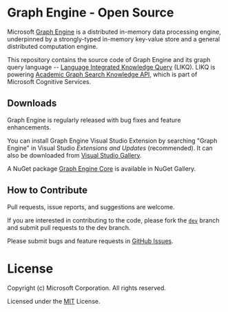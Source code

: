 # Graph Engine - Open Source

Microsoft [Graph Engine](http://www.graphengine.io/) is a distributed
in-memory data processing engine, underpinned by a strongly-typed
in-memory key-value store and a general distributed computation
engine.

This repository contains the source code of Graph Engine and its graph
query language -- <a
href="https://www.graphengine.io/video/likq.video.html"
target="_blank">Language Integrated Knowledge Query</a> (LIKQ). LIKQ
is powering [Academic Graph Search Knowledge
API](https://www.microsoft.com/cognitive-services/en-us/Academic-Knowledge-API/documentation/GraphSearchMethod),
which is part of Microsoft Cognitive Services.

## Downloads

Graph Engine is regularly released with bug fixes and feature enhancements.

You can install Graph Engine Visual Studio Extension by searching
"Graph Engine" in Visual Studio _Extensions and Updates_
(recommended). It can also be downloaded from <a
href="https://visualstudiogallery.msdn.microsoft.com/12835dd2-2d0e-4b8e-9e7e-9f505bb909b8" target="_blank">Visual
Studio Gallery</a>.

A NuGet package <a
href="https://www.nuget.org/packages/GraphEngine.Core/"
target="_blank">Graph Engine Core</a> is available in NuGet Gallery.

## How to Contribute

Pull requests, issue reports, and suggestions are welcome.

If you are interested in contributing to the code, please fork the
[`dev`](https://github.com/microsoft/GraphEngine/tree/dev) branch and submit
pull requests to the dev branch.

Please submit bugs and feature requests in [GitHub Issues](https://github.com/Microsoft/GraphEngine/issues).

# License

Copyright (c) Microsoft Corporation. All rights reserved.

Licensed under the [MIT](LICENSE.md) License.